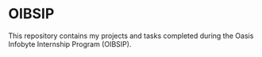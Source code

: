 # OIBSIP
This repository contains my projects and tasks completed during the Oasis Infobyte Internship Program (OIBSIP). 
